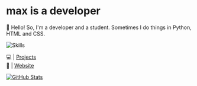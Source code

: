 
# max is a developer

👋 Hello! So, I'm a developer and a student. Sometimes I do things in Python, HTML and CSS.


![Skills](https://skillicons.dev/icons?i=blender,bootstrap,css,codepen,github,vscode,html,js,python,discord,bots,figma,instagram,linkedin,md,lua,nodejs,php,ps,powershell,pr,photoshop,replit)




💻 | [Projects](https://link-da-documentação)
<br>
🔗 | [Website](https://max.is-a.dev)

[![GitHub Stats](https://github-readme-stats.vercel.app/api?username=mdsmax&theme=algolia&show_icons=true&border_radius=8&count_private=true&include_all_commits=true)](https://wdh.gg/github)


